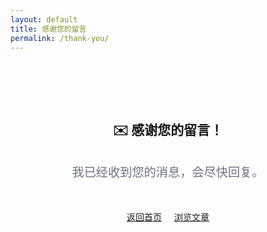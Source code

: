 ```yaml
---
layout: default
title: 感谢您的留言
permalink: /thank-you/
---
```


<section class="thank-you-page" style="text-align: center; padding: 4rem 2rem;">
  <h1>✉️ 感谢您的留言！</h1>
  <p style="font-size: 1.2rem; color: #6b7280; margin: 2rem 0;">
    我已经收到您的消息，会尽快回复。
  </p>
  <div style="margin-top: 3rem;">
    <a href="{{ '/' | relative_url }}" class="hero-button">返回首页</a>
    <a href="{{ '/archive/' | relative_url }}" class="hero-button ghost" style="margin-left: 1rem;">浏览文章</a>
  </div>
</section>
